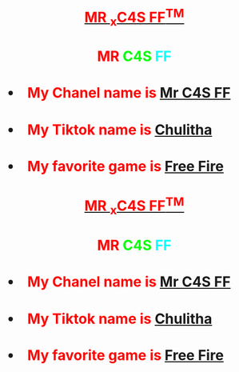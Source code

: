 <html>
<cms>
<head>
    <title>CJR ELECTRONICS IDH<html>
<cms>
<head>
    <title>MR C4S FF</title>
</head>
<body><h1><u><b><p align ="center">
<font size=''5" face=''verdana" color="#ff0000">MR <sub>x</sub>C4S FF<sup>TM</sup></font></u></h1>
<h1><p align ="center">
<font size=''5" face=''verdana" color="#FF0000">MR </font>
<font size=''5" face=''verdana" color="#00FF00">C4S </font>
<font size=''5" face=''verdana" color="#00FFFF">FF</font>
</h1><h1><li>
<font size=''5" face=''verdana" color="#FF0000">My Chanel name is</font>
<b><a href="https://www.youtube.com/@mrc4sff">Mr C4S FF </a>
</h1><h1><li>
<font size=''5" face=''verdana" color="#FF0000">My Tiktok name is</font>
<b><a href="https://www.tiktok.com/@mr_c4s_ff_0726?is_from_webapp=1&sender_device=pc">Chulitha</a></h1>
<h1><li>
<font size=''5" face=''verdana" color="#FF0000">My favorite game is</font>
<b><a href="https://play.google.com/store/apps/details?id=com.dts.freefireth">Free Fire</a></h1></font>

</body>
</cms>
</html>    

</title>
</head>
<body><h1><u><b><p align ="center">
<font size=''5" face=''verdana" color="#ff0000">MR <sub>x</sub>C4S FF<sup>TM</sup></font></u></h1>
<h1><p align ="center">
<font size=''5" face=''verdana" color="#FF0000">MR </font>
<font size=''5" face=''verdana" color="#00FF00">C4S </font>
<font size=''5" face=''verdana" color="#00FFFF">FF</font>
</h1><h1><li>
<font size=''5" face=''verdana" color="#FF0000">My Chanel name is</font>
<b><a href="https://www.youtube.com/@mrc4sff">Mr C4S FF </a>
</h1><h1><li>
<font size=''5" face=''verdana" color="#FF0000">My Tiktok name is</font>
<b><a href="https://www.tiktok.com/@mr_c4s_ff_0726?is_from_webapp=1&sender_device=pc">Chulitha</a></h1>
<h1><li>
<font size=''5" face=''verdana" color="#FF0000">My favorite game is</font>
<b><a href="https://play.google.com/store/apps/details?id=com.dts.freefireth">Free Fire</a></h1></font>

</body>
</cms>
</html>    

